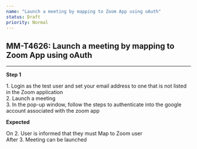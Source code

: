 ```yaml
---
name: "Launch a meeting by mapping to Zoom App using oAuth"
status: Draft
priority: Normal
---
```


## MM-T4626: Launch a meeting by mapping to Zoom App using oAuth

---

**Step 1**

1\. Login as the test user and set your email address to one that is not listed in the Zoom application\
2\. Launch a meeting\
3\. In the pop-up window, follow the steps to authenticate into the google account associated with the zoom app

**Expected**

On 2. User is informed that they must Map to Zoom user\
After 3. Meeting can be launched
